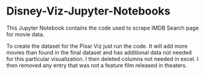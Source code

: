 # Disney-Viz-Jupyter-Notebooks

This Jupyter Notebook contains the code used to scrape IMDB Search page for movie data.

To create the dataset for the Pixar Viz just run the code. It will add more movies than found in the final dataset and has additional data not needed for this particular visualization. I then deleted columns not needed in excel. I then removed any entry that was not a feature film released in theaters.
